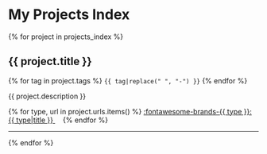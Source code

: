 # My Projects Index

{% for project in projects_index %}

## **{{ project.title }}**

{% for tag in project.tags %} `{{ tag|replace(" ", "-") }}` {% endfor %}

{{ project.description }}

{% for type, url in project.urls.items() %} <a href="{{ url }}"> :fontawesome-brands-{{ type }}: {{ type|title }} </a> &nbsp; &nbsp; {% endfor %}

---

{% endfor %}
